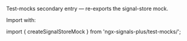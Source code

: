 Test-mocks secondary entry — re-exports the signal-store mock.

Import with:

import { createSignalStoreMock } from 'ngx-signals-plus/test-mocks/';
